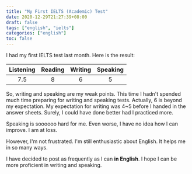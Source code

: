 ```yaml
---
title: "My First IELTS (Academic) Test"
date: 2020-12-29T21:27:39+08:00
draft: false
tags: ["english", "ielts"]
categories: ["english"]
toc: false
---
```


I had my first IELTS test last month. Here is the result:


| Listening | Reading | Writing | Speaking |
| :-------: |:-------:| :------:| :------: |
| 7.5 | 8 | 6 | 5 |


So, writing and speaking are my weak points. This time I hadn't spended much time preparing for writing and speaking tests. Actually, 6 is beyond my expectation. My expectation for writing was 4~5 before I handed in the answer sheets. Surely, I could have done better had I practiced more. 

Speaking is soooooo hard for me. Even worse, I have no idea how I can improve. I am at loss.

However, I'm not frustrated. I'm still enthusiastic about English. It helps me in so many ways.

I have decided to post as frequently as I can **in English**. I hope I can be more proficient in writing and speaking.
